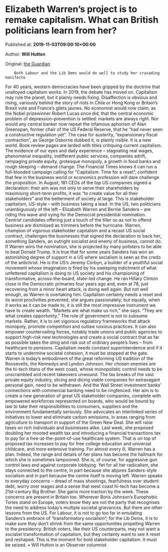 
# Elizabeth Warren’s project is to remake capitalism. What can British politicians learn from her?

Published at: **2019-11-03T09:00:10+00:00**

Author: **Will Hutton**

Original: [the Guardian](https://www.theguardian.com/commentisfree/2019/nov/03/elizabeth-warren-project-to-remake-capitalism-what-can-british-politicians-learn-from-her)


        Both Labour and the Lib Dems would do well to study her crusading manifesto
      
For 40 years, western democracies have been gripped by the doctrine that unalloyed capitalism works. In 2019, the debate has moved on. Capitalism may rule the planet, but it plainly needs fixing. Disaffection is obvious and rising, variously behind the story of riots in Chile or Hong Kong or Britain’s Brexit vote and France’s gilets jaunes.
No economist would now claim, as the Nobel prizewinner Robert Lucas once did, that the central economic problem of depression-prevention is settled: markets are always right. Nor would any central banker now repeat the infamous aphorism of Alan Greenspan, former chair of the US Federal Reserve, that he “had never seen a constructive regulation yet”. The case for austerity, “expansionary fiscal contraction”, as George Osborne dubbed it, is plainly risible.
It is a new world. Book review pages are larded with titles critiquing current capitalism. The evidence of our eyes and daily experience – stagnating real wages, phenomenal inequality, indifferent public services, companies adrift, rampaging private equity, grotesque monopoly, a growth in food banks and rough sleeping – demand change.
The Financial Times knows it can run a full-blooded campaign calling for “Capitalism. Time for a reset”, confident that few in the business world or economics profession will dare challenge the proposition. In August, 181 CEOs of the top US companies signed a declaration: their aim was not only to serve their shareholders by maximising short-term profits, it was “to create value for all their stakeholders” and the betterment of society at large. This is stakeholder capitalism, US-style – with business taking a lead.
In the US, two politicians unambiguously of the left – Elizabeth Warren and Bernie Sanders – are riding this wave and vying for the Democrat presidential nomination. Centrist candidates offering just a touch of the tiller so as not to offend business are dismissed as trimmers before the hurricane.
Warren, champion of vigorous stakeholder capitalism and a recast US social contract, challenges the businesses that signed the declaration to back her, something Sanders, an outright socialist and enemy of business, cannot do. If Warren wins the nomination, she is projected by many pollsters to be able to beat Donald Trump.
It is true that for some years Sanders has won an astonishing degree of support in a US where socialism is seen as the credo of the antichrist. He is the US’s Jeremy Corbyn, a builder of a youthful social movement whose imagination is fired by his sweeping indictment of what unfettered capitalism is doing to US society and his championing of transformative, across-the-board, state-led change. He ran Hillary Clinton close in the Democratic primaries four years ago and, even at 78, just recovering from a minor heart attack, is doing well again.
But not well enough, as Warren is overtaking him. Capitalism certainly needs a reset and its worst proclivities prevented, she argues passionately; but equally, when it works as it can be made to, it is still the most impressive instrument we have to create wealth. “Markets are what make us rich,” she says. “They are what creates opportunity.”
The role of government is not to subsume markets. Rather, it is to set vigorous regulatory frameworks that attack monopoly, promote competition and outlaw noxious practices. It can also empower countervailing forces, notably trade unions and public agencies to support high-risk new technologies and create a social contract that as far as possible takes the sting and risk out of ordinary people’s lives – from healthcare to pensions.
Capitalism needs constant superintendence and if it starts to undermine societal cohesion, it must be stopped at the gate. Warren is today’s embodiment of the great reforming US tradition of the Roosevelts, the Kennedys and Lyndon Johnson.
Her chosen enemies are the hi-tech titans of the west coast, whose monopolistic control needs to be unscrambled and recent takeovers unwound. The tax breaks of the vast private equity industry, slicing and dicing viable companies for extravagant personal gain, need to be withdrawn. And the Wall Street investment banks’ connections with commercial banking need to be ringfenced.
Her aim is to create a new generation of great US stakeholder companies, complete with empowered workforces represented on boards, who would be bound by law to take their responsibilities to consumers, suppliers and the environment fundamentally seriously. She advocates an interlinked series of initiatives to lower and eliminate carbon emissions, in areas ranging from agriculture to transport in support of the Green New Deal.
She will raise taxes on rich individuals and businesses alike. Last week, she proposed doubling her mooted wealth tax and introducing a financial transactions tax to pay for a free-at-the-point-of-use healthcare system. That is on top of proposed tax increases to pay for free college education and universal childcare, and more extensive training. For almost every ill, Warren has a plan. Indeed, the range and details of her plans has become the hallmark for which she is sometimes lampooned. She is, of course, for aggressive gun control laws and against corporate lobbying.
Yet for all her radicalism, she stays connected to the centre, in part because she abjures Sanders-style socialism and in part because the centre itself is moving left. Warren speaks to everyday concerns – dread of mass shootings, fearfulness over student debt, worry over wages and a sense that west coast hi-tech has become a 21st-century Big Brother. She gains more traction by the week.
These concerns are present in Britain too. Wherever Boris Johnson’s Europhobic Tories stand on Europe, voters know they are not the party that recognises the need to address today’s multiple societal grievances. But there are other lessons from the US. For Labour, it is not to go too far in emulating Sanders’s embrace of “transformatory socialism”; for the Lib Dems, it is to make sure they don’t shrink from the same opportunities propelling Warren to the presidency.
British voters, like their US counterparts, may not want a socialist transformation of capitalism, but they certainly want to see it reset and reshaped. This is the moment for bold stakeholder capitalism. It must be seized.
• Will Hutton is an Observer columnist
